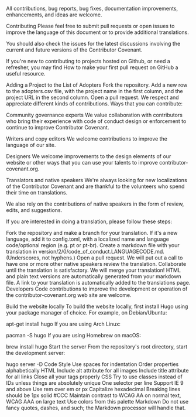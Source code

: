 All contributions, bug reports, bug fixes, documentation improvements, enhancements, and ideas are welcome.

Contributing
Please feel free to submit pull requests or open issues to improve the language of this document or to provide additional translations.

You should also check the issues for the latest discussions involving the current and future versions of the Contributor Covenant.

If you're new to contributing to projects hosted on Github, or need a refresher, you may find How to make your first pull request on GitHub a useful resource.

Adding a Project to the List of Adopters
Fork the repository.
Add a new row to the adopters.csv file, with the project name in the first column, and the project URL in the second column.
Open a pull request.
We respect and appreciate different kinds of contributions.
Ways that you can contribute:

Community governance experts
We value collaboration with contributors who bring their experience with code of conduct design or enforcement to continue to improve Contributor Covenant.

Writers and copy editors
We welcome contributions to improve the language of our site.

Designers
We welcome improvements to the design elements of our website or other ways that you can use your talents to improve contributor-covenant.org.

Translators and native speakers
We're always looking for new localizations of the Contributor Covenant and are thankful to the volunteers who spend their time on translations.

We also rely on the contributions of native speakers in the form of review, edits, and suggestions.

If you are interested in doing a translation, please follow these steps:

Fork the repository and make a branch for your translation.
If it's a new language, add it to config.toml, with a localized name and language code/optional region (e.g. pt or pt-br).
Create a markdown file with your translation in version/2/0/code_of_conduct.LANGUAGECODE.md. (Underscores, not hyphens.)
Open a pull request.
We will put out a call to have one or more other native speakers review the translation.
Collaborate until the translation is satisfactory.
We will merge your translation!
HTML and plain text versions are automatically generated from your markdown file.
A link to your translation is automatically added to the translations page.
Developers
Code contributions to improve the development or operation of the contributor-covenant.org web site are welcome.

Build the website locally
To build the website locally, first install Hugo using your package manager of choice. For example, on Debian/Ubuntu:

apt-get install hugo
If you are using Arch Linux:

pacman -S hugo
If you are using Homebrew on macOS:

brew install hugo
Start the server
From the repository's root directory, start the development server:

hugo server -D
Code Style
Use spaces for indentation
Order properties alphabetically
HTML
Include alt attribute for all images
Include title attribute for all links
Close all your tags properly
CSS
Try to use classes instead of IDs unless things are absolutely unique
One selector per line
Support IE 9 and above
Use rem over em or px
Capitalize hexadecimal
Breaking lines should be 1px solid #CCC
Maintain contrast to WCAG AA on normal text, WCAG AAA on large text
Use colors from this palette
Markdown
Do not use fancy quotes, dashes, and such; the Markdown processor will handle that.
